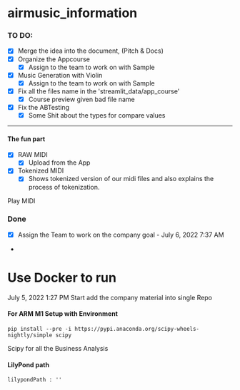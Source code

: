 # airmusic_information

### TO DO:

- [x] Merge the idea into the document, (Pitch & Docs)
- [x] Organize the Appcourse
    - [x] Assign to the team to work on with Sample
- [x] Music Generation with Violin
    - [x] Assign to the team to work on with Sample
- [x] Fix all the files name in the 'streamlit_data/app_course'
    - [x] Course preview given bad file name
- [x] Fix the ABTesting
    - [x] Some Shit about the types for compare values

---

#### The fun part

- [X] RAW MIDI
    - [X] Upload from the App
- [X] Tokenized MIDI
    - [X] Shows tokenized version of our midi files and also explains the process of tokenization.

Play MIDI

### Done

- [x] Assign the Team to work on the company goal - July 6, 2022 7:37 AM
-

# Use Docker to run

July 5, 2022 1:27 PM Start add the company material into single Repo

#### For ARM M1 Setup with Environment

```commandline
pip install --pre -i https://pypi.anaconda.org/scipy-wheels-nightly/simple scipy
```

Scipy for all the Business Analysis

#### LilyPond path

```
lilypondPath : ''

```
